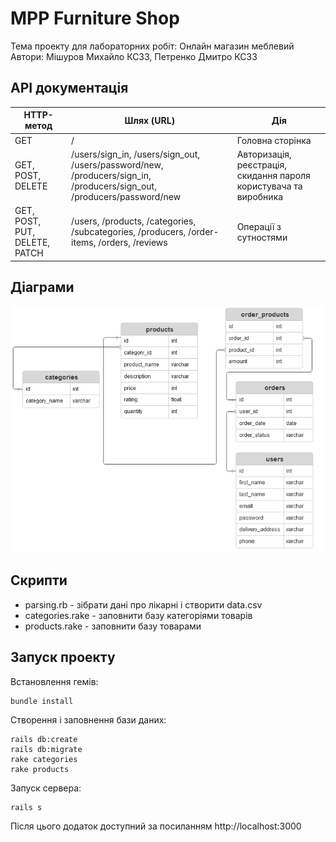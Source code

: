 # MPP Furniture Shop
Тема проекту для лабораторних робіт: Онлайн магазин меблевий  
Автори: Мішуров Михайло КС33, Петренко Дмитро КС33

## API документація
| HTTP-метод                    | Шлях (URL)                                                                                                            | Дія                                                               |
|-------------------------------|-----------------------------------------------------------------------------------------------------------------------|-------------------------------------------------------------------|
| GET                           | /                                                                                                                     | Головна сторінка                                                  |
| GET, POST, DELETE             | /users/sign_in, /users/sign_out, /users/password/new, /producers/sign_in, /producers/sign_out, /producers/password/new | Авторизація, реєстрація, скидання пароля користувача та виробника |
| GET, POST, PUT, DELETE, PATCH | /users, /products, /categories, /subcategories, /producers, /order-items, /orders, /reviews                           | Операції з сутностями                                             |
## Діаграми
![ERD](diagram.png "ER-діаграма")

## Скрипти
- parsing.rb - зібрати дані про лікарні і створити data.csv  
- categories.rake - заповнити базу категоріями товарів  
- products.rake - заповнити базу товарами

## Запуск проекту
Встановлення гемів:
```
bundle install
```
Створення і заповнення бази даних:
```
rails db:create
rails db:migrate
rake categories
rake products
```
Запуск сервера:
```
rails s
```
Після цього додаток доступний за посиланням http://localhost:3000
